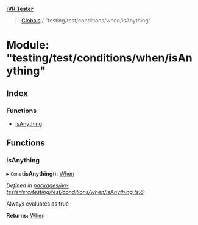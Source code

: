 **[IVR Tester](../README.md)**

> [Globals](../README.md) / "testing/test/conditions/when/isAnything"

# Module: "testing/test/conditions/when/isAnything"

## Index

### Functions

* [isAnything](_testing_test_conditions_when_isanything_.md#isanything)

## Functions

### isAnything

▸ `Const`**isAnything**(): [When](_testing_test_conditions_when_when_.md#when)

*Defined in [packages/ivr-tester/src/testing/test/conditions/when/isAnything.ts:6](https://github.com/SketchingDev/ivr-tester/blob/8e79354/packages/ivr-tester/src/testing/test/conditions/when/isAnything.ts#L6)*

Always evaluates as true

**Returns:** [When](_testing_test_conditions_when_when_.md#when)
